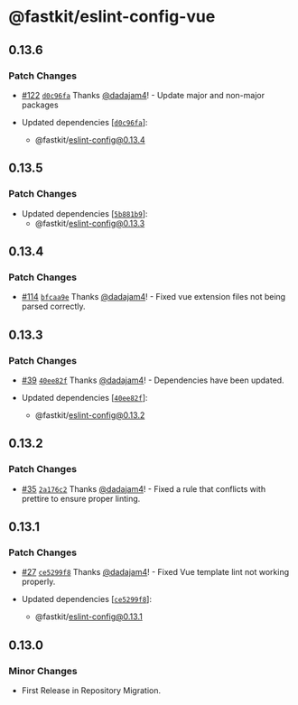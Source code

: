# @fastkit/eslint-config-vue

## 0.13.6

### Patch Changes

- [#122](https://github.com/dadajam4/fastkit/pull/122) [`d0c96fa`](https://github.com/dadajam4/fastkit/commit/d0c96faf96b6c91bcb8bc0b1ca9d22fc8ede303e) Thanks [@dadajam4](https://github.com/dadajam4)! - Update major and non-major packages

- Updated dependencies [[`d0c96fa`](https://github.com/dadajam4/fastkit/commit/d0c96faf96b6c91bcb8bc0b1ca9d22fc8ede303e)]:
  - @fastkit/eslint-config@0.13.4

## 0.13.5

### Patch Changes

- Updated dependencies [[`5b881b9`](https://github.com/dadajam4/fastkit/commit/5b881b94ce1852c12cc3c8f6954564d5235cba4d)]:
  - @fastkit/eslint-config@0.13.3

## 0.13.4

### Patch Changes

- [#114](https://github.com/dadajam4/fastkit/pull/114) [`bfcaa9e`](https://github.com/dadajam4/fastkit/commit/bfcaa9e05cce7e60b2826847f4c710313b626d56) Thanks [@dadajam4](https://github.com/dadajam4)! - Fixed vue extension files not being parsed correctly.

## 0.13.3

### Patch Changes

- [#39](https://github.com/dadajam4/fastkit/pull/39) [`40ee82f`](https://github.com/dadajam4/fastkit/commit/40ee82f4501b88e44ad9b67918df2237298493a0) Thanks [@dadajam4](https://github.com/dadajam4)! - Dependencies have been updated.

- Updated dependencies [[`40ee82f`](https://github.com/dadajam4/fastkit/commit/40ee82f4501b88e44ad9b67918df2237298493a0)]:
  - @fastkit/eslint-config@0.13.2

## 0.13.2

### Patch Changes

- [#35](https://github.com/dadajam4/fastkit/pull/35) [`2a176c2`](https://github.com/dadajam4/fastkit/commit/2a176c2367e968a5905b61a494cf2a782dd32ad0) Thanks [@dadajam4](https://github.com/dadajam4)! - Fixed a rule that conflicts with prettire to ensure proper linting.

## 0.13.1

### Patch Changes

- [#27](https://github.com/dadajam4/fastkit/pull/27) [`ce5299f8`](https://github.com/dadajam4/fastkit/commit/ce5299f895d6ff4b51e5d97253b745e1d3069d9b) Thanks [@dadajam4](https://github.com/dadajam4)! - Fixed Vue template lint not working properly.

- Updated dependencies [[`ce5299f8`](https://github.com/dadajam4/fastkit/commit/ce5299f895d6ff4b51e5d97253b745e1d3069d9b)]:
  - @fastkit/eslint-config@0.13.1

## 0.13.0

### Minor Changes

- First Release in Repository Migration.
